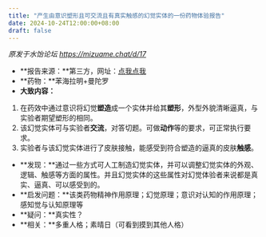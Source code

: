```yaml
---
title: "产生由意识塑形且可交流且有真实触感的幻觉实体的一份药物体验报告"
date: 2024-10-24T12:00:00+08:00
draft: false
---
```


*原发于水饴论坛 <https://mizuame.chat/d/17>*

- **报告来源：**第三方，网址：[点我点我](https://psychonautwiki.org/wiki/Experience:Datura_%26_DPH_-_Results_of_Experiment_by_Isopropanol)
- **药物：**苯海拉明+曼陀罗
- **大致内容：**
1. 在药效中通过意识将幻觉**塑造**成一个实体并给其**塑形**，外型外貌清晰逼真，与实验者期望塑形的相同。
2. 该幻觉实体可与实验者**交流**，对答切题。可做**动作**等的要求，可正常执行要求。
3. 实验者与该幻觉实体进行了皮肤接触，能感受到符合塑造的逼真的皮肤**触感**。
- **发现：**通过一些方式可人工制造幻觉实体，并可以调整幻觉实体的外观、逻辑、触感等方面的属性。并且幻觉实体的这些属性对幻觉体验者来说都是真实、逼真、可以感受到的。
- **启发问题：**该类药物精神作用原理；幻觉原理；意识对认知的作用原理；感知觉与认知原理等
- **疑问：**真实性？
- **相关：**多重人格；素晴日（可看到摸到其他人格）
